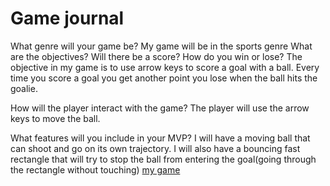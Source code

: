 # Game journal

What genre will your game be? My game will be in the sports genre
What are the objectives? Will there be a score? How do you win or lose? The objective in my game is to use arrow keys to score a goal with a ball. Every time you score a goal you get another point you lose when the ball hits the goalie.

How will the player interact with the game? The player will use the arrow keys to move the ball.

What features will you include in your MVP? I will have a moving ball that can shoot and go on its own trajectory. I will also have a bouncing fast rectangle that will try to stop the ball from entering the goal(going through the rectangle without touching)
[my game](Raphytaphy19.github.io/project/game.html)
